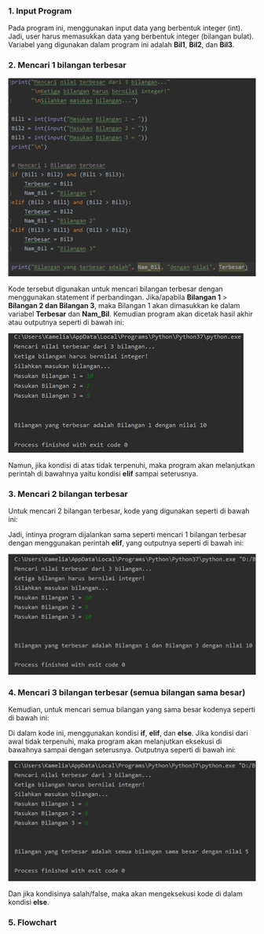 ### 1. Input Program
Pada program ini, menggunakan input data yang berbentuk integer (int). Jadi, user harus memasukkan data yang berbentuk integer (bilangan bulat). Variabel yang digunakan dalam program ini adalah **Bil1**, **Bil2**, dan **Bil3**.

### 2. Mencari 1 bilangan terbesar

![enter image description here](https://github.com/kameliacindy/labspy02/blob/master/img/1%20bil%20terbesar.PNG)

Kode tersebut digunakan untuk mencari bilangan terbesar dengan menggunakan statement if perbandingan.
Jika/apabila **Bilangan 1** > **Bilangan 2 dan Bilangan 3**, maka Bilangan 1 akan dimasukkan ke dalam variabel **Terbesar** dan **Nam_Bil**. Kemudian program akan dicetak hasil akhir atau outputnya seperti di bawah ini:

![enter image description here](https://github.com/kameliacindy/labspy02/blob/master/img/op1.PNG)

Namun, jika kondisi di atas tidak terpenuhi, maka program akan melanjutkan perintah di bawahnya yaitu kondisi **elif** sampai seterusnya.

### 3. Mencari 2 bilangan terbesar
Untuk mencari 2 bilangan terbesar, kode yang digunakan seperti  di bawah ini:

Jadi, intinya program dijalankan sama seperti mencari 1 bilangan terbesar dengan menggunakan perintah **elif**, yang outputnya seperti di bawah ini:

![enter image description here](https://github.com/kameliacindy/labspy02/blob/master/img/op2.PNG)


### 4. Mencari  3 bilangan terbesar (semua bilangan sama besar)
Kemudian, untuk mencari semua bilangan yang sama besar kodenya seperti di bawah ini:

Di dalam kode ini, menggunakan kondisi **if**, **elif**, dan **else**. Jika kondisi dari awal tidak terpenuhi, maka program akan melanjutkan eksekusi di bawahnya sampai dengan seterusnya. Outputnya seperti di bawah ini:

![enter image description here](https://github.com/kameliacindy/labspy02/blob/master/img/op3.PNG)

Dan jika kondisinya salah/false, maka akan mengeksekusi kode di dalam kondisi **else**. 

### 5. Flowchart


